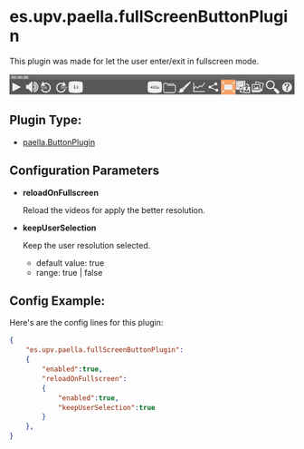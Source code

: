 ---
---

# es.upv.paella.fullScreenButtonPlugin

This plugin was made for let the user enter/exit in fullscreen mode.

![](images/fullScreenButtonPlugin.jpg)

## Plugin Type:
- [paella.ButtonPlugin](../developer/plugin_types.md)


## Configuration Parameters

* **reloadOnFullscreen**

	Reload the videos for apply the better resolution.

* **keepUserSelection**

	Keep the user resolution selected.
	- default value: true
	- range: true | false


## Config Example:

Here's are the config lines for this plugin:

```json
{
	"es.upv.paella.fullScreenButtonPlugin": 
	{
		"enabled":true, 
		"reloadOnFullscreen":
		{ 
			"enabled":true, 
			"keepUserSelection":true 
		}
	},
}
```
